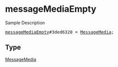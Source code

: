 # messageMediaEmpty

Sample Description

<pre>
<a href="../constructor/messageMediaEmpty.md">messageMediaEmpty</a>#3ded6320 = <a href="../type/MessageMedia.md">MessageMedia</a>;</pre>

## Type

<a href="../type/MessageMedia.md">MessageMedia</a>
